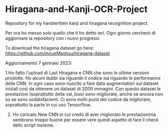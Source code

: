 # Hiragana-and-Kanji-OCR-Project

Repository for my handwritten kanji and hiragana recognition project.

Per ora ho messo solo quello che ti ho detto ieri. Ogni giorno cercherò di aggiornare la repository con i nuovi progressi.

To download the hiragana dataset go here: https://github.com/inoueMashuu/hiragana-dataset

Aggiornamento 7 gennaio 2023:

1.Ho fatto l'upload di Last Hiragana e CNN che sono le ultime versioni prodotte. Ho alcuni dubbi sia riguardo il codice sia riguardo le performance della CNN. In ogni caso sono riuscito a fare data augmentation sul dataset iniziali così da ottenere un dataset di 2000 immagini. Con questo dataset le prestazioni (soprattutto della val_loss) sono migliorate, anche se ancora non so se sono soddisfacienti. Ci sono molti punti del codice da migliorare, soprattutto la parte in cui uso Tensorflow.

2. Ho caricato New CNN in cui credo di aver migliorato le prestazionima sembrano troppo buone per essere vere quindi aspetto di fare il check dello script insieme.
